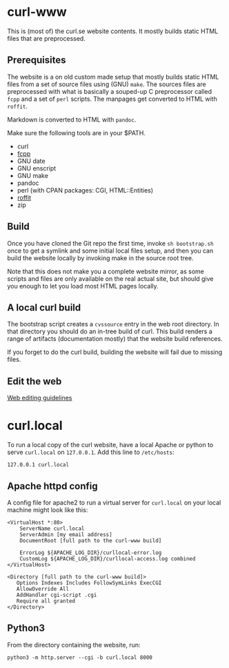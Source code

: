 # curl-www

This is (most of) the curl.se website contents. It mostly builds static
HTML files that are preprocessed.

## Prerequisites

The website is a on old custom made setup that mostly builds static HTML
files from a set of source files using (GNU) `make`. The sources files are
preprocessed with what is basically a souped-up C preprocessor called `fcpp`
and a set of `perl` scripts. The manpages get converted to HTML with
`roffit`.

Markdown is converted to HTML with `pandoc`.

Make sure the following tools are in your $PATH.

 - curl
 - [fcpp](https://daniel.haxx.se/projects/fcpp/)
 - GNU date
 - GNU enscript
 - GNU make
 - pandoc
 - perl (with CPAN packages: CGI, HTML::Entities)
 - [roffit](https://daniel.haxx.se/projects/roffit/)
 - zip

## Build

Once you have cloned the Git repo the first time, invoke `sh bootstrap.sh` once
to get a symlink and some initial local files setup, and then you can build the
website locally by invoking make in the source root tree.

Note that this does not make you a complete website mirror, as some scripts
and files are only available on the real actual site, but should give you
enough to let you load most HTML pages locally.

## A local curl build

The bootstrap script creates a `cvssource` entry in the web root directory. In
that directory you should do an in-tree build of curl. This build renders a
range of artifacts (documentation mostly) that the website build references.

If you forget to do the curl build, building the website will fail due to
missing files.

## Edit the web

[Web editing guidelines](https://curl.se/web-editing.html)

# curl.local

To run a local copy of the curl website, have a local Apache or python
to serve `curl.local` on `127.0.0.1`. Add this line to `/etc/hosts`:

    127.0.0.1 curl.local

## Apache httpd config

A config file for apache2 to run a virtual server for `curl.local` on your
local machine might look like this:

~~~
<VirtualHost *:80>
    ServerName curl.local
    ServerAdmin [my email address]
    DocumentRoot [full path to the curl-www build]

    ErrorLog ${APACHE_LOG_DIR}/curllocal-error.log
    CustomLog ${APACHE_LOG_DIR}/curllocal-access.log combined
</VirtualHost>

<Directory [full path to the curl-www build]>
   Options Indexes Includes FollowSymLinks ExecCGI
   AllowOverride All
   AddHandler cgi-script .cgi
   Require all granted
</Directory>
~~~

## Python3

From the directory containing the website, run:

    python3 -m http.server --cgi -b curl.local 8000
